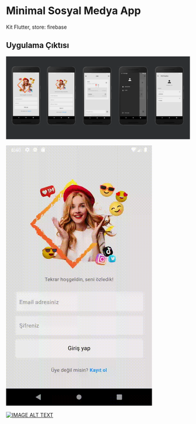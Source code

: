 # Minimal Sosyal Medya App

Kit Flutter, store: firebase

## Uygulama Çıktısı

![Uygulama Görselleri!](/docs/screens.png "Uygulama Görselleri")

![Uygulama Görselleri!](/docs/app.gif "Uygulama Görselleri")

[![IMAGE ALT TEXT](https://img.youtube.com/vi/s1X2wLO1YfI/0.jpg)](https://www.youtube.com/shorts/s1X2wLO1YfI "Wallpaper App")